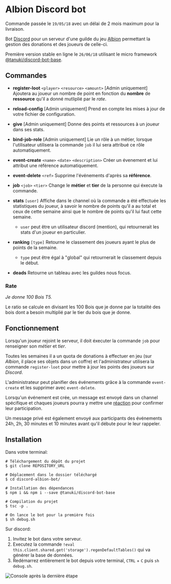 # Albion Discord bot
Commande passée le `19/05/18` avec un délai de 2 mois maximum pour la livraison.

Bot [Discord](http://discordapp.com/) pour un serveur d'une guilde du jeu [Albion](https://albiononline.com/en/home) permettant la gestion des donations et des joueurs de celle-ci.

Première version stable en ligne le `26/06/18` utilisant le micro framework [@tanuki/discord-bot-base](https://github.com/nooneexpectme/discord-bot-base).

## Commandes
- **register-loot** `<player>` `<resource>` `<amount>`
[Admin uniquement] Ajoutera au joueur un nombre de point en fonction du **nombre** de **ressource** qu'il a donné mutliplié par le _rate_.

- **reload-config**
[Admin uniquement] Prend en compte les mises à jour de votre fichier de configuration.

- **give**
[Admin uniquement] Donne des points et ressources à un joueur dans ses stats.

- **bind-job-role**
[Admin uniquement] Lie un rôle à un métier, lorsque l'utilisateur utilisera la commande `job` il lui sera attribué ce rôle automatiquement.

- **event-create** `<name>` `<date>` `<description>`
Créer un évenement et lui attribut une référence automatiquement.

- **event-delete** `<ref>`
Supprime l'événements d'après sa **référence**.

- **job** `<job>` `<tier>`
Change le **métier** et **tier** de la personne qui éxecute la commande.

- **stats** `[user]`
Affiche dans le channel où la commande a été effectuée les statistiques du joueur, à savoir le nombre de points qu'il a au total et ceux de cette semaine ainsi que le nombre de points qu'il lui faut cette semaine.
    - `user` peut être un utilisateur discord (mention), qui retournerait les stats d'un joueur en particulier.

- **ranking** `[type]`
Retourne le classement des joueurs ayant le plus de points de la semaine.
    - `type` peut être égal à "global" qui retournerait le classement depuis le début.

- **deads**
Retourne un tableau avec les guildes nous focus.

### Rate
_Je donne 100 Bois T5._

Le ratio se calcule en divisant les 100 Bois que je donne par la totalité des bois dont a besoin multiplié par le tier du bois que je donne.

## Fonctionnement
Lorsqu'un joueur rejoint le serveur, il doit éxecuter la commande `job` pour renseigner son *métier* et *tier*.

Toutes les semaines il a un quota de donations à effectuer en jeu (sur _Albion_, il place ses objets dans un coffre) et l'administrateur utilisera la commande `register-loot` pour mettre à jour les points des joueurs sur _Discord_.

L'administrateur peut planifier des événements grâce à la commande `event-create` et les supprimer avec `event-delete`.

Lorsqu'un événement est crée, un message est envoyé dans un channel spécifique et chaques joueurs pourra y mettre une [réaction](https://www.youtube.com/watch?v=pWg1uwwtB9o) pour confirmer leur participation.

Un message privé est également envoyé aux participants des événements 24h, 2h, 30 minutes et 10 minutes avant qu'il débute pour le leur rappeler.

## Installation
Dans votre terminal:
```
# Téléchargement du dépôt du projet
$ git clone REPOSITORY_URL

# Déplacement dans le dossier téléchargé
$ cd discord-albion-bot/         

# Installation des dépendances
$ npm i && npm i --save @tanuki/discord-bot-base

# Compilation du projet
$ tsc -p .

# On lance le bot pour la première fois
$ sh debug.sh
```

Sur discord:
1. Invitez le bot dans votre serveur.
2. Executez la commande `!eval this.client.shared.get('storage').regenDefaultTables()` qui va générer la base de données.
3. Redémarrez entièrement le bot depuis votre terminal, `CTRL` + `C` puis `sh debug.sh`.

![Console après la dernière étape](https://i.imgur.com/lGjpFO9.png)